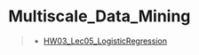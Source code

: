 # Multiscale_Data_Mining

>  - [HW03_Lec05_LogisticRegression](HW03_Lec05_LogisticRegression.html)<br/>
